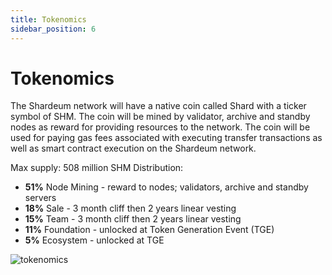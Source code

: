 ```yaml
---
title: Tokenomics
sidebar_position: 6
---
```


# Tokenomics

The Shardeum network will have a native coin called Shard with a ticker symbol of SHM. The coin will be mined by validator, archive and standby nodes as reward for providing resources to the network. The coin will be used for paying gas fees associated with executing transfer transactions as well as smart contract execution on the Shardeum network.

Max supply: 508 million SHM
Distribution:
- **51%** Node Mining - reward to nodes; validators, archive and standby servers
- **18%** Sale - 3 month cliff then 2 years linear vesting
- **15%** Team - 3 month cliff then 2 years linear vesting
- **11%** Foundation - unlocked at Token Generation Event (TGE)
- **5%** Ecosystem - unlocked at TGE

![tokenomics](/img/tokenomics/tokenomics.png)
